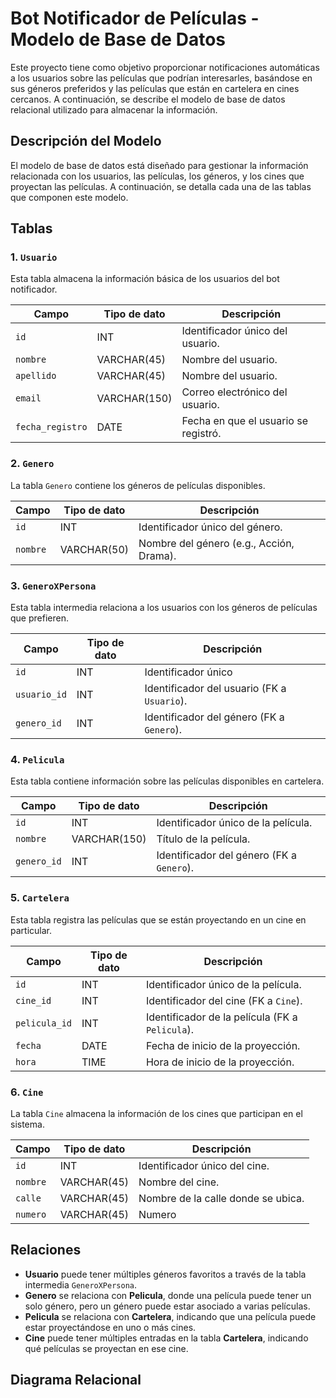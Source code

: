 # Bot Notificador de Películas - Modelo de Base de Datos

Este proyecto tiene como objetivo proporcionar notificaciones automáticas a los usuarios sobre las películas que podrían interesarles, basándose en sus géneros preferidos y las películas que están en cartelera en cines cercanos. A continuación, se describe el modelo de base de datos relacional utilizado para almacenar la información.

## Descripción del Modelo

El modelo de base de datos está diseñado para gestionar la información relacionada con los usuarios, las películas, los géneros, y los cines que proyectan las películas. A continuación, se detalla cada una de las tablas que componen este modelo.

## Tablas

### 1. `Usuario`

Esta tabla almacena la información básica de los usuarios del bot notificador.

| Campo           | Tipo de dato      | Descripción                          |
|-----------------|-------------------|--------------------------------------|
| `id`            | INT               | Identificador único del usuario.     |
| `nombre`        | VARCHAR(45)       | Nombre del usuario.                  |
| `apellido`      | VARCHAR(45)       | Nombre del usuario.                  |
| `email`         | VARCHAR(150)      | Correo electrónico del usuario.      |
| `fecha_registro`| DATE              | Fecha en que el usuario se registró. |

### 2. `Genero`

La tabla `Genero` contiene los géneros de películas disponibles.

| Campo   | Tipo de dato      | Descripción                              |
|---------|-------------------|------------------------------------------|
| `id`    | INT               | Identificador único del género.          |
| `nombre`| VARCHAR(50)       | Nombre del género (e.g., Acción, Drama). |

### 3. `GeneroXPersona`

Esta tabla intermedia relaciona a los usuarios con los géneros de películas que prefieren.

| Campo       | Tipo de dato  | Descripción                                |
|-------------|---------------|--------------------------------------------|
| `id`        | INT           | Identificador único                        |
| `usuario_id`| INT           | Identificador del usuario (FK a `Usuario`).|
| `genero_id` | INT           | Identificador del género (FK a `Genero`).  |

### 4. `Pelicula`

Esta tabla contiene información sobre las películas disponibles en cartelera.

| Campo         | Tipo de dato     | Descripción                                  |
|---------------|------------------|----------------------------------------------|
| `id`          | INT              | Identificador único de la película.          |
| `nombre`      | VARCHAR(150)     | Título de la película.                       |
| `genero_id`   | INT              | Identificador del género (FK a `Genero`).    |

### 5. `Cartelera`

Esta tabla registra las películas que se están proyectando en un cine en particular.

| Campo        | Tipo de dato      | Descripción                                    |
|--------------|-------------------|------------------------------------------------|
| `id`         | INT               | Identificador único de la película.            |
| `cine_id`    | INT               | Identificador del cine (FK a `Cine`).          |
| `pelicula_id`| INT               | Identificador de la película (FK a `Pelicula`).|
| `fecha `     | DATE              | Fecha de inicio de la proyección.              |
| `hora `      | TIME              | Hora de inicio de la proyección.               |

### 6. `Cine`

La tabla `Cine` almacena la información de los cines que participan en el sistema.

| Campo          | Tipo de dato       | Descripción                            |
|----------------|--------------------|----------------------------------------|
| `id`           | INT                | Identificador único del cine.          |
| `nombre`       | VARCHAR(45)        | Nombre del cine.                       |
| `calle`        | VARCHAR(45)        | Nombre de la calle donde se ubica.     |
| `numero`       | VARCHAR(45)        | Numero                                 |

## Relaciones

- **Usuario** puede tener múltiples géneros favoritos a través de la tabla intermedia `GeneroXPersona`.
- **Genero** se relaciona con **Pelicula**, donde una película puede tener un solo género, pero un género puede estar asociado a varias películas.
- **Pelicula** se relaciona con **Cartelera**, indicando que una película puede estar proyectándose en uno o más cines.
- **Cine** puede tener múltiples entradas en la tabla **Cartelera**, indicando qué películas se proyectan en ese cine.

## Diagrama Relacional
